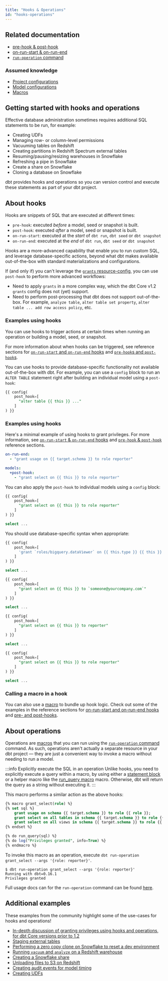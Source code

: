 ```yaml
---
title: "Hooks & Operations"
id: "hooks-operations"
---
```


## Related documentation
* [pre-hook & post-hook](pre-hook-post-hook)
* [on-run-start & on-run-end](on-run-start-on-run-end)
* [`run-operation` command](run-operation)

### Assumed knowledge
* [Project configurations](reference/dbt_project.yml.md)
* [Model configurations](model-configs)
* [Macros](jinja-macros#macros)

## Getting started with hooks and operations

Effective database administration sometimes requires additional SQL statements to be run, for example:
- Creating UDFs
- Managing row- or column-level permissions
- Vacuuming tables on Redshift
- Creating partitions in Redshift Spectrum external tables
- Resuming/pausing/resizing warehouses in Snowflake
- Refreshing a pipe in Snowflake
- Create a share on Snowflake
- Cloning a database on Snowflake

dbt provides hooks and operations so you can version control and execute these statements as part of your dbt project.

## About hooks

Hooks are snippets of SQL that are executed at different times:
  * `pre-hook`: executed _before_ a model, seed or snapshot is built.
  * `post-hook`: executed _after_ a model, seed or snapshot is built.
  * `on-run-start`: executed at the _start_ of `dbt run`, `dbt seed` or `dbt snapshot`
  * `on-run-end`: executed at the _end_ of `dbt run`, `dbt seed` or `dbt snapshot`

Hooks are a more-advanced capability that enable you to run custom SQL, and leverage database-specific actions, beyond what dbt makes available out-of-the-box with standard materializations and configurations.

<Snippet src="hooks-to-grants" />

<VersionBlock firstVersion="1.2">

If (and only if) you can't leverage the [`grants` resource-config](/reference/resource-configs/grants), you can use `post-hook` to perform more advanced workflows:

* Need to apply `grants` in a more complex way, which the dbt Core v1.2 `grants` config does not (yet) support.
* Need to perform post-processing that dbt does not support out-of-the-box. For example, `analyze table`, `alter table set property`, `alter table ... add row access policy`, etc.

### Examples using hooks

You can use hooks to trigger actions at certain times when running an operation or building a model, seed, or snapshot.

For more information about when hooks can be triggered, see reference sections for [`on-run-start` and `on-run-end` hooks](on-run-start-on-run-end) and [`pre-hook`s and `post-hook`s](pre-hook-post-hook).

You can use hooks to provide database-specific functionality not available out-of-the-box with dbt. For example, you can use a `config` block to run an `ALTER TABLE` statement right after building an individual model using a `post-hook`:

<File name='models/<model_name>.sql'>

```sql
{{ config(
    post_hook=[
      "alter table {{ this }} ..."
    ]
) }}
```

</File>


</VersionBlock>

<VersionBlock lastVersion="1.1">

### Examples using hooks

Here's a minimal example of using hooks to grant privileges. For more information, see [`on-run-start` & `on-run-end` hooks](on-run-start-on-run-end) and [`pre-hook` & `post-hook`](pre-hook-post-hook) reference sections.

<File name='dbt_project.yml'>

```yml
on-run-end:
  - "grant usage on {{ target.schema }} to role reporter"

models:
  +post-hook:
    - "grant select on {{ this }} to role reporter"

```

</File>

You can also apply the `post-hook` to individual models using a `config` block:

<File name='models/<model_name>.sql'>

```sql
{{ config(
    post_hook=[
      "grant select on {{ this }} to role reporter"
    ]
) }}

select ...

```

</File>

You should use database-specific syntax when appropriate:

<WHCode>

<div warehouse="BigQuery">

<File name='models/<model_name>.sql'>

```sql
{{ config(
    post_hook=[
      'grant `roles/bigquery.dataViewer` on {{ this.type }} {{ this }} to "user:someone@yourcompany.com"'
    ]
) }}

select ...

```

</File>

</div>

<div warehouse="Databricks">

<File name='models/<model_name>.sql'>

```sql
{{ config(
    post_hook=[
      "grant select on {{ this }} to `someone@yourcompany.com`"
    ]
) }}

select ...

```

</File>

</div>

<div warehouse="Redshift">

<File name='models/<model_name>.sql'>

```sql
{{ config(
    post_hook=[
      "grant select on {{ this }} to reporter"
    ]
) }}

select ...

```

</File>

</div>

<div warehouse="Snowflake">

<File name='models/<model_name>.sql'>

```sql
{{ config(
    post_hook=[
      "grant select on {{ this }} to role reporter"
    ]
) }}

select ...

```

</File>

</div>

</WHCode>

</VersionBlock>

### Calling a macro in a hook

You can also use a [macro](jinja-macros#macros) to bundle up hook logic. Check out some of the examples in the reference sections for [on-run-start and on-run-end hooks](on-run-start-on-run-end) and [pre- and post-hooks](pre-hook-post-hook).

## About operations

Operations are [macros](jinja-macros#macros) that you can run using the [`run-operation` command](run-operation) command. As such, operations aren't actually a separate resource in your dbt project — they are just a convenient way to invoke a macro without needing to run a model.

:::info Explicitly execute the SQL in an operation
Unlike hooks, you need to explicitly execute a query within a macro, by using either a [statement block](statement-blocks) or a helper macro like the [run_query macro](run_query) macro. Otherwise, dbt will return the query as a string without executing it.
:::

This macro performs a similar action as the above hooks:

<File name='macros/grant_select.sql'>

```sql
{% macro grant_select(role) %}
{% set sql %}
    grant usage on schema {{ target.schema }} to role {{ role }};
    grant select on all tables in schema {{ target.schema }} to role {{ role }};
    grant select on all views in schema {{ target.schema }} to role {{ role }};
{% endset %}

{% do run_query(sql) %}
{% do log("Privileges granted", info=True) %}
{% endmacro %}

```

</File>

To invoke this macro as an operation, execute `dbt run-operation grant_select --args '{role: reporter}'`.

```
$ dbt run-operation grant_select --args '{role: reporter}'
Running with dbt=0.16.1
Privileges granted

```

Full usage docs can for the `run-operation` command can be found [here](run-operation).


## Additional examples

These examples from the community highlight some of the use-cases for hooks and operations!

* [In-depth discussion of granting privileges using hooks and operations, for dbt Core versions prior to 1.2](https://discourse.getdbt.com/t/the-exact-grant-statements-we-use-in-a-dbt-project/430)
* [Staging external tables](https://github.com/dbt-labs/dbt-external-tables)
* [Performing a zero copy clone on Snowflake to reset a dev environment](https://discourse.getdbt.com/t/creating-a-dev-environment-quickly-on-snowflake/1151/2)
* [Running `vacuum` and `analyze` on a Redshift warehouse](https://github.com/dbt-labs/redshift/tree/0.2.3/#redshift_maintenance_operation-source)
* [Creating a Snowflake share](https://discourse.getdbt.com/t/how-drizly-is-improving-collaboration-with-external-partners-using-dbt-snowflake-shares/1110)
* [Unloading files to S3 on Redshift](https://github.com/dbt-labs/redshift/tree/0.2.3/#unload_table-source)
* [Creating audit events for model timing](https://github.com/dbt-labs/dbt-event-logging)
* [Creating UDFs](https://discourse.getdbt.com/t/using-dbt-to-manage-user-defined-functions/18)
